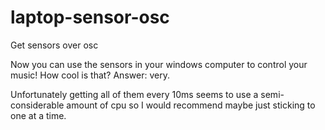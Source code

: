 # laptop-sensor-osc
Get sensors over osc

Now you can use the sensors in your windows computer to control your music! How cool is that? Answer: very.

Unfortunately getting all of them every 10ms seems to use a semi-considerable amount of cpu so I would recommend maybe just sticking to one at a time.
